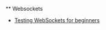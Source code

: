
** Websockets

* <a href="https://blog.scottlogic.com/2019/07/23/Testing-WebSockets-for-beginners.html">Testing WebSockets for beginners</a>